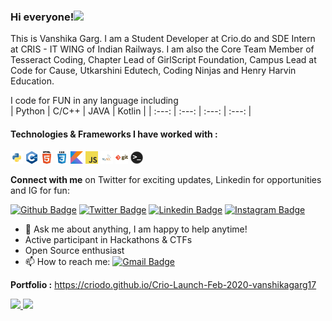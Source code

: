 ### Hi everyone!<img src="https://github.com/TheDudeThatCode/TheDudeThatCode/blob/master/Assets/Hi.gif" width="22px">

This is Vanshika Garg. I am a Student Developer at Crio.do and SDE Intern at CRIS - IT WING of Indian Railways. I am also the Core Team Member of Tesseract Coding, Chapter Lead of GirlScript Foundation, Campus Lead at Code for Cause, Utkarshini Edutech, Coding Ninjas and Henry Harvin Education. 

I code for FUN in any language including   
| Python | C/C++ | JAVA | Kotlin |
 | :---: | :---: | :---: | :---: | 

#### Technologies & Frameworks I have worked with : 

<code><img height="20" src="https://raw.githubusercontent.com/github/explore/80688e429a7d4ef2fca1e82350fe8e3517d3494d/topics/python/python.png"></code>
<code><img height="20" src="https://raw.githubusercontent.com/github/explore/80688e429a7d4ef2fca1e82350fe8e3517d3494d/topics/cpp/cpp.png"></code>
<code><img height="20" src="https://raw.githubusercontent.com/github/explore/80688e429a7d4ef2fca1e82350fe8e3517d3494d/topics/html/html.png"></code>
<code><img height="20" src="https://raw.githubusercontent.com/github/explore/5c058a388828bb5fde0bcafd4bc867b5bb3f26f3/topics/css/css.png"></code>
<code><img height="20" src="https://raw.githubusercontent.com/github/explore/80688e429a7d4ef2fca1e82350fe8e3517d3494d/topics/kotlin/kotlin.png"></code>
<code><img height="20" src="https://raw.githubusercontent.com/github/explore/80688e429a7d4ef2fca1e82350fe8e3517d3494d/topics/javascript/javascript.png"></code>
<code><img height="20" src="https://raw.githubusercontent.com/github/explore/80688e429a7d4ef2fca1e82350fe8e3517d3494d/topics/mysql/mysql.png"></code>
<code><img height="20" src="https://raw.githubusercontent.com/github/explore/80688e429a7d4ef2fca1e82350fe8e3517d3494d/topics/git/git.png"></code>
<code><img height="20" src="https://raw.githubusercontent.com/github/explore/80688e429a7d4ef2fca1e82350fe8e3517d3494d/topics/terminal/terminal.png"></code>


**Connect with me** on Twitter for exciting updates, Linkedin for opportunities and IG for fun:

[![Github Badge](https://img.shields.io/badge/Follow-blue?style=social&logo=Github&link=https://github.com/Vanshikagarg17/?igshid=k8l41dsudxvo)](https://github.com/Vanshikagarg17/?igshid=k8l41dsudxvo) 
[![Twitter Badge](http://img.shields.io/badge/-@vanshika_garg17-1ca0f1?style=social&logo=twitter&logoColor=blue&link=https://twitter.com/vanshika_garg17)](https://twitter.com/vanshika_garg17) 
[![Linkedin Badge](https://img.shields.io/badge/-Vanshika%20Garg-blue?style=social&logo=Linkedin&logoColor=blue&link=https://www.linkedin.com/in/vanshika-garg-9297a3188/)](https://www.linkedin.com/in/vanshika-garg-9297a3188/) 
[![Instagram Badge](https://img.shields.io/badge/vanshikaaaaa_-blue?style=social&logo=Instagram&link=https://instagram.com/vanshikaaaaa_?igshid=k8l41dsudxvo)](https://instagram.com/vanshikaaaaa_?igshid=k8l41dsudxvo) 


- 💬 Ask me about anything, I am happy to help anytime!
- Active participant in Hackathons & CTFs
- Open Source enthusiast
- 📫 How to reach me:
[![Gmail Badge](https://img.shields.io/badge/-vanshikagarg17@gmail.com-c14438?style=flat-square&logo=Gmail&logoColor=white&link=mailto:vanshikagarg17@gmail.com)](mailto:vanshikagarg17@gmail.com)


**Portfolio :** https://criodo.github.io/Crio-Launch-Feb-2020-vanshikagarg17

<a href=https://github.com/TesseractCoding>
   <img src=https://img.shields.io/badge/TesseractCoding-Contributor-brightgreen>
</a>
<a href=https://github.com/codeforcauseorg>
   <img src=https://img.shields.io/badge/CodeforCause-Contributor-blue>
</a>
